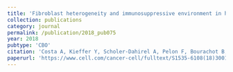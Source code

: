 ```yaml
---
title: 'Fibroblast heterogeneity and immunosuppressive environment in human breast cancer'
collection: publications
category: journal
permalink: /publication/2018_pub075
year: 2018
pubtype: 'CBO'
citation: 'Costa A, Kieffer Y, Scholer-Dahirel A, Pelon F, Bourachot B, Cardon M, Sirven P, Magagna I, Fuhrmann L, Bernard C, Bonneau C, Kondratova M, Kuperstein I, Zinovyev A, Givel A.-M, Parrini M.-C, Soumelis V, Vincent-Salomon A, Mechta-Grigoriou F. <a href="https://www.cell.com/cancer-cell/fulltext/S1535-6108(18)30011-4">Fibroblast heterogeneity and immunosuppressive environment in human breast cancer</a>. 2018. <i>Cancer Cell</i> 33(3):463-479.e10.'
paperurl: 'https://www.cell.com/cancer-cell/fulltext/S1535-6108(18)30011-4'
---
```

